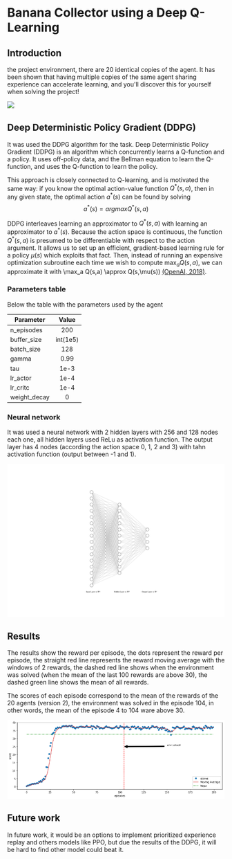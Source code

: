 # Banana Collector using a Deep Q-Learning

## Introduction

the project environment, there are 20 identical copies of the agent. It has been shown that having multiple copies of the same agent sharing experience can accelerate learning, and you'll discover this for yourself when solving the project!

![](/images/arms.gif)

## Deep Deterministic Policy Gradient (DDPG)

It was used the DDPG algorithm for the task. Deep Deterministic Policy Gradient (DDPG) is an algorithm which concurrently learns a Q-function and a policy. 
It uses off-policy data, and the Bellman equation to learn the Q-function, and uses the Q-function to learn the policy.

This approach is closely connected to Q-learning, and is motivated the same way: if you know the optimal action-value function $Q^{*}(s,a)$, then in any given state, the optimal action $a^{*}(s)$ can be found by solving
$$a^{*}(s)=argmaxQ^{*}(s,a)$$

DDPG interleaves learning an approximator to $Q^{*}(s,a)$ with learning an approximator to $a^{*}(s)$. Because the action space is continuous, 
the function $Q^{*}(s,a)$ is presumed to be differentiable with respect to the action argument. It allows us to set up an efficient, 
gradient-based learning rule for a policy $\mu(s)$ which exploits that fact. 
Then, instead of running an expensive optimization subroutine each time we wish to compute $\max_a Q(s,a)$, we can approximate it with \max_a Q(s,a) \approx Q(s,\mu(s)) [(OpenAI, 2018)](https://spinningup.openai.com/en/latest/algorithms/ddpg.html).

### Parameters table

Below the table with the parameters used by the agent

| Parameter     | Value     | 
| --------------|:---------:| 
| n_episodes    | 200       |
| buffer_size   | int(1e5)  |
| batch_size    | 128       |
| gamma         | 0.99      |
| tau           | 1e-3      |
| lr_actor      | 1e-4      |
| lr_critc      | 1e-4      |
| weight_decay  | 0         |

### Neural network

It was used a neural network with 2 hidden layers with 256 and 128 nodes each one, all hidden layers used ReLu as activation function.
The output layer has 4 nodes (according the action space 0, 1, 2 and 3) with tahn activation function (output between -1 and 1).

![](/images/nn.svg)


## Results

The results show the reward per episode, the dots represent the reward per episode, the straight red line represents the reward moving average with the windows of 2 rewards, 
the dashed red line shows when the environment was solved (when the mean of the last 100 rewards are above 30), the dashed green line shows the mean of all rewards.

The scores of each episode correspond to the mean of the rewards of the 20 agents (version 2), the environment was solved in the episode 104,
in other words, the mean of the episode 4 to 104 ware above 30. 

![](/images/scores.png)


## Future work

In future work, it would be an options to implement prioritized experience replay and others models like PPO, but due the results of the DDPG, it will be hard to find other model could beat it. 



